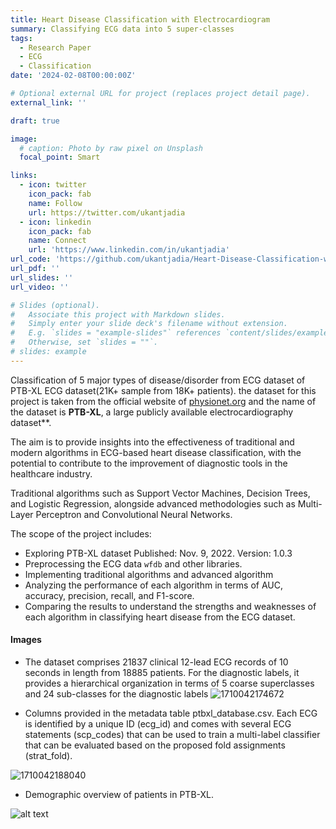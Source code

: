 ```yaml
---
title: Heart Disease Classification with Electrocardiogram
summary: Classifying ECG data into 5 super-classes 
tags:
  - Research Paper
  - ECG
  - Classification
date: '2024-02-08T00:00:00Z'

# Optional external URL for project (replaces project detail page).
external_link: ''

draft: true

image:
  # caption: Photo by raw pixel on Unsplash
  focal_point: Smart

links:
  - icon: twitter
    icon_pack: fab
    name: Follow
    url: https://twitter.com/ukantjadia
  - icon: linkedin
    icon_pack: fab
    name: Connect
    url: 'https://www.linkedin.com/in/ukantjadia' 
url_code: 'https://github.com/ukantjadia/Heart-Disease-Classification-with-Electrocardiogram'
url_pdf: ''
url_slides: ''
url_video: ''

# Slides (optional).
#   Associate this project with Markdown slides.
#   Simply enter your slide deck's filename without extension.
#   E.g. `slides = "example-slides"` references `content/slides/example-slides.md`.
#   Otherwise, set `slides = ""`.
# slides: example
---
```

Classification of 5 major types of disease/disorder from ECG dataset of PTB-XL ECG dataset(21K+ sample from 18K+ patients). the dataset for this project is taken from the official website of [physionet.org](https://physionet.org/content/ptb-xl/1.0.3/) and the name of the dataset is **PTB-XL**, a large publicly available electrocardiography dataset**.

The aim is to provide insights into the effectiveness of traditional and modern algorithms in ECG-based heart disease classification, with the potential to contribute to the improvement of diagnostic tools in the healthcare industry.

Traditional algorithms such as Support Vector Machines, Decision Trees, and Logistic Regression, alongside advanced methodologies such as Multi-Layer Perceptron and Convolutional Neural Networks.

The scope of the project includes:

- Exploring PTB-XL dataset Published: Nov. 9, 2022. Version: 1.0.3
- Preprocessing the ECG data `wfdb` and other libraries.
- Implementing traditional algorithms and advanced algorithm
- Analyzing the performance of each algorithm in terms of AUC, accuracy, precision, recall, and F1-score.
- Comparing the results to understand the strengths and weaknesses of each algorithm in classifying heart disease from the ECG dataset.

#### Images

- The dataset comprises 21837 clinical 12-lead ECG records of 10 seconds in length from 18885 patients.
For the diagnostic labels, it provides a hierarchical organization in terms of 5 coarse superclasses and 24 sub-classes for the diagnostic labels
![1710042174672](image/index/1710042174672.png)

- Columns provided in the metadata table ptbxl_database.csv. Each ECG is identified by a unique ID (ecg_id) and comes with several ECG statements (scp_codes) that can be used to train a multi-label classifier that can be evaluated based on the proposed fold assignments (strat_fold).

![1710042188040](image/index/1710042188040.png)

- Demographic overview of patients in PTB-XL.

![alt text](image/index/image.png)
